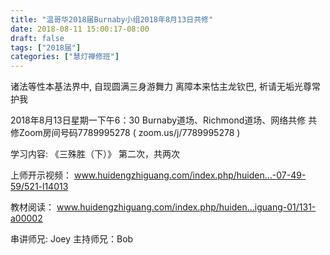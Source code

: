 ```yaml
---
title: "温哥华2018届Burnaby小组2018年8月13日共修"
date: 2018-08-11 15:00:17-08:00
draft: false
tags: ["2018届"]
categories: ["慧灯禅修班"]
---
```

诸法等性本基法界中, 自现圆满三身游舞力
离障本来怙主龙钦巴, 祈请无垢光尊常护我

2018年8月13日星期一下午6：30
Burnaby道场、Richmond道场、网络共修
共修Zoom房间号码7789995278 ( zoom.us/j/7789995278 )

学习内容: 《三殊胜（下）》
第二次，共两次

上师开示视频：
www.huidengzhiguang.com/index.php/huiden...-07-49-59/521-l14013 

教材阅读：
www.huidengzhiguang.com/index.php/huiden...iguang-01/131-a00002 

串讲师兄: Joey
主持师兄：Bob
